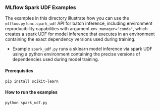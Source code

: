 ### MLflow Spark UDF Examples

The examples in this directory illustrate how you can use the `mlflow.pyfunc.spark_udf` API for batch inference,
including environment reproducibility capabilities with argument `env_manager="conda"`,
which creates a spark UDF for model inference that executes in an environment containing the exact dependency
versions used during training.

- Example `spark_udf.py` runs a sklearn model inference via spark UDF
  using a python environment containing the precise versions of dependencies used during model training.

#### Prerequisites

```
pip install scikit-learn
```

#### How to run the examples

```
python spark_udf.py
```
